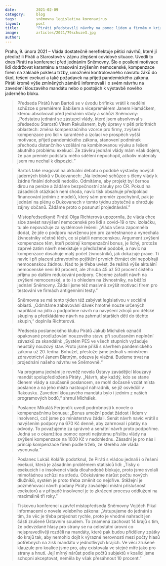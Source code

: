 ```yaml
---
date:         2021-02-09 
category:     blog
tags:         sněmovna legislativa koronavirus
layout:       post
title:        "Piráti představili návrhy na pomoc lidem a firmám v krizi. Chtějí lepší kompenzace, postupné otevření škol, vyšší nemocenskou, řešení exekucí i pandemický zákon"
image:        articles/2021/79schuze3.jpg
author:       
---
```




Praha, 9. února 2021 – Vláda dostatečně nereflektuje pětici návrhů, které jí předložili Piráti a Starostové v zájmu zlepšení covidové situace. Uvedli to dnes Piráti na konferenci před jednáním Sněmovny. Šlo o posílení motivace lidí dodržovat karanténu a trasování zvýšením nemocenské, kompenzace firem na základě poklesu tržby, umožnění kontrolovaného návratu žáků do škol, řešení exekucí a také požadavek na přijetí pandemického zákona. Piráti kromě výše zmíněných záměrů informovali i o svém návrhu na zavedení klouzavého mandátu nebo o postojích k výstavbě nového jaderného bloku.

> Předseda Pirátů Ivan Bartoš se v úvodu brífinku vrátil k nedělní schůzce s premiérem Babišem a vicepremiérem Janem Hamáčkem, kterou absolvoval před jednáním vlády a schůzí Sněmovny: „Podstatou jednání se zástupci vlády, které jsem absolvoval s předsedou Starostů Vítem Rakušanem, byly úpravy v pěti prioritních oblastech: změna kompenzačního vzorce pro firmy, zvýšení kompenzace pro lidi v karanténě a izolaci ve prospěch vyšší motivace, přijetí pandemického zákona, stanovení podmínek přechodu distančního vzdělání na kombinovanou výuku a řešení akutního problému exekucí. Ze závěru jednání vlády mám však dojem, že pan premiér podstatu mého sdělení nepochopil, ačkoliv materiály jsem mu nechal k dispozici.“

> Bartoš také reagoval na aktuální debatu o podobě výstavby nových jaderných bloků v Dukovanech: „Na lednové schůzce s členy vlády k žádné finální dohodě nedošlo. Odmítáme, aby projekt byl černou dírou na peníze a žádáme bezpečnostní záruky pro ČR. Pokud na zásadních otázkách není shoda, navíc tisk obsahuje předpoklad financování jedním z modelů, který sám premiér zpochybnil, pak je jednání na plénu o Dukovanech v tomto týdnu zbytečné a ohrožuje zájmy občanů. Žádáme proto o posunutí projednávání.”

> Místopředsedkyně Pirátů Olga Richterová upozornila, že vláda chce sice zavést navýšení nemocenské pro lidi s covid-19 o tzv. izolačku, tu ale nepovažuje za systémové řešení: „Vláda včera zapomněla dodat, že jde o podporu navrženou jen pro zaměstnance a vynechala živnostníky včetně těch, co si platili nemocenskou. Argument zvýšení kompenzace těm, kteří pobírají kompenzační bonus, je lichý, protože zaprvé zatím návrh neexistuje v předložené podobě, a navíc na kompenzace dosahuje malý počet živnostníků, jak dokazuje praxe. Ti navíc i při placení zdravotního pojištění prvních čtrnáct dní nepobírají nemocenskou žádnou. Nad to je třeba uvést, že reálná výše aktuální nemocenské není 60 procent, ale zhruba 45 až 50 procent čistého příjmu po dalším redukování podpory. Chceme zařadit návrh na zvýšení nemocenské, a to i s ohledem na živnostníky, na běžící jednání Sněmovny. Žádali jsme též masivně zvýšit motivaci firem pro testování ve firmách antigenními testy.”

> Sněmovna se má tento týden též zabývat legislativou v sociální oblasti. „Odmítáme zabavování dávek hmotné nouze určených například na jídlo a podpoříme návrh na navýšení zdrojů pro dětské skupiny a předkládáme návrh na zahrnutí starších dětí do těchto skupin,“ doplnila Richterová.

> Předseda poslaneckého klubu Pirátů Jakub Michálek označil opakované prodlužování nouzového stavu při současném neplnění závazků za skandální: „Systém PES ve všech stupních vyžaduje neustálý nouzový stav. Proto jsme přišli s návrhem pandemického zákona už 20. ledna. Bohužel, přestože jsme jednali s ministrem zdravotnictví Janem Blatným, odezva je vlažná. Budeme trvat na projednání našeho návrhu ve Sněmovně.“

> Na programu jednání je rovněž novela Ústavy zavádějící klouzavý mandát spolupředložená Piráty. „Návrh, aby každý, kdo se stane členem vlády a současně poslancem, se mohl dočasně vzdát místa poslance a na jeho místo nastoupil náhradník, se již osvědčil v Rakousku. Zavedení klouzavého mandátu bylo i jedním z našich programových bodů,“ shrnul Michálek.

> Poslanec Mikuláš Ferjenčík uvedl podrobnosti k novele o kompenzačnímu bonusu: „Bonus umožní podat žádost i lidem v insolvenci, což jsme po ministerstvu žádali. Senát návrh navíc vrátil s navýšením podpory na 670 Kč denně, aby zahrnoval i platby na odvody. To považujeme za správné a senátní návrh proto podpoříme. Jedná se o okamžitou pomoc oproti nejistému příslibu vlády na zvýšení kompenzace na 1000 Kč v nedohlednu. Zásadní je pro nás i princip kompenzace firem podle tržeb, ze kterého ale vláda vycouvala.“

> Poslanec Lukáš Kolářík podotknul, že Piráti s vládou jednali i o řešení exekucí, která je zásadním problémem statisíců lidí: „Tisky o exekucích i o insolvenci vláda dlouhodobě blokuje, proto jsme svolali mimořádnou schůzi na středu. Očekáváme nárůst počtu nových dlužníků, systém je proto třeba změnit co nejdříve. Stěžejní je pozměňovací návrh podaný Piráty zavádějící místní příslušnost exekutorů a v případě insolvencí je to zkrácení procesu oddlužení na maximálně tři roky.”

> Tiskovou konferenci uzavřel místopředseda Sněmovny Vojtěch Pikal informacemi o novele volebního zákona: „Vstupujeme do jednání s tím, že věc je třeba projednat rychle, proto je vhodné nahradit jen části zrušené Ústavním soudem. To znamená zachovat 14 krajů s tím, že odevzdané hlasy pro strany se na celostátní úrovni co nejspravedlivěji rozdělí na mandáty, které pak budou přiděleny zpátky do krajů tak, aby nemohlo dojít k výrazné nerovnosti mezi počty hlasů potřebných na zisk mandátu v jednotlivých krajích. Ve věci zrušené klauzule pro koalice jsme pro, aby existovala ve stejné míře jako pro strany a hnutí. Její mírný nárůst podle počtů subjektů v koalici jsme schopni akceptovat, neměla by však přesáhnout 10 procent.”


